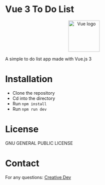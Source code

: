 # Vue 3 To Do List

<p align="center"><img width="100" src="https://vuejs.org/images/logo.png" alt="Vue logo"></p>

A simple to do list app made with Vue.js 3

# Installation
- Clone the repository
- Cd into the directory
- Run ```npm install```
- Run ```npm run dev```

# License
GNU GENERAL PUBLIC LICENSE

# Contact
For any questions:
<a href="creative2113:scottking2113@gmail.com">Creative Dev</a>
